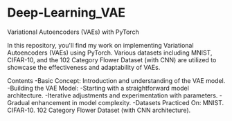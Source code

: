 # Deep-Learning_VAE

Variational Autoencoders (VAEs) with PyTorch

In this repository, you'll find my work on implementing Variational Autoencoders (VAEs) using PyTorch. Various datasets including MNIST, CIFAR-10, and the 102 Category Flower Dataset (with CNN) are utilized to showcase the effectiveness and adaptability of VAEs.

Contents
-Basic Concept: Introduction and understanding of the VAE model.
-Building the VAE Model:
-Starting with a straightforward model architecture.
-Iterative adjustments and experimentation with parameters.
-Gradual enhancement in model complexity.
-Datasets Practiced On:
 MNIST.
 CIFAR-10.
 102 Category Flower Dataset (with CNN architecture).
